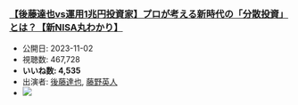 ### [【後藤達也vs運用1兆円投資家】プロが考える新時代の「分散投資」とは？【新NISA丸わかり】](https://www.youtube.com/watch?v=1xcm2-rV-3s)
-   公開日: 2023-11-02
-   視聴数: 467,728
-   **いいね数: 4,535**
-   出演者: [後藤達也](/rehacq_fan/people/後藤達也 "wikilink"), [藤野英人](/rehacq_fan/people/藤野英人 "wikilink")
- [![](https://img.youtube.com/vi/1xcm2-rV-3s/hqdefault.jpg)](https://www.youtube.com/watch?v=1xcm2-rV-3s)
